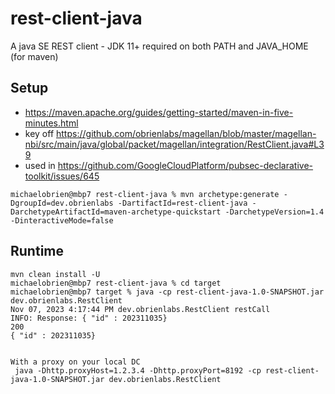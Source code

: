 # rest-client-java
A java SE REST client - JDK 11+ required on both PATH and JAVA_HOME (for maven)

## Setup
- https://maven.apache.org/guides/getting-started/maven-in-five-minutes.html
- key off https://github.com/obrienlabs/magellan/blob/master/magellan-nbi/src/main/java/global/packet/magellan/integration/RestClient.java#L39
- used in https://github.com/GoogleCloudPlatform/pubsec-declarative-toolkit/issues/645
```
michaelobrien@mbp7 rest-client-java % mvn archetype:generate -DgroupId=dev.obrienlabs -DartifactId=rest-client-java -DarchetypeArtifactId=maven-archetype-quickstart -DarchetypeVersion=1.4 -DinteractiveMode=false
```

## Runtime
```
mvn clean install -U
michaelobrien@mbp7 rest-client-java % cd target 
michaelobrien@mbp7 target % java -cp rest-client-java-1.0-SNAPSHOT.jar dev.obrienlabs.RestClient
Nov 07, 2023 4:17:44 PM dev.obrienlabs.RestClient restCall
INFO: Response: { "id" : 202311035}
200
{ "id" : 202311035}


With a proxy on your local DC
 java -Dhttp.proxyHost=1.2.3.4 -Dhttp.proxyPort=8192 -cp rest-client-java-1.0-SNAPSHOT.jar dev.obrienlabs.RestClient





```

